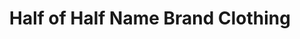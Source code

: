 ---
title: "Half of Half Name Brand Clothing"
url: /mesquite/half-of-half-name-brand-clothing/
shop: clothes
---